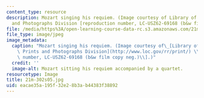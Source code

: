 ```yaml
---
content_type: resource
description: Mozart singing his requiem. (Image courtesy of Library of Congress, Prints
  and Photographs Division [reproduction number, LC-USZ62-69168 (b&w film copy neg.)].)
file: /media/https%3A/open-learning-course-data-rc.s3.amazonaws.com/21m-302-harmony-and-counterpoint-ii-spring-2005/eacae35a195f32e28b3ab44383f38892_21m-302s05.jpg
file_type: image/jpeg
image_metadata:
  caption: "Mozart singing his requiem. (Image courtesy of\_[Library of Congress,\
    \ Prints and Photographs Division](http://www.loc.gov/rr/print/) \\[reproduction\
    \ number, LC-USZ62-69168 (b&w film copy neg.)\\].)"
  credit: ''
  image-alt: Mozart sitting his requiem accompanied by a quartet.
resourcetype: Image
title: 21m-302s05.jpg
uid: eacae35a-195f-32e2-8b3a-b44383f38892
---
```

